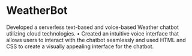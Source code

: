 # WeatherBot
Developed a serverless text-based and voice-based Weather chatbot utilizing cloud technologies. • Created an intuitive voice interface that allows users to interact with the chatbot seamlessly and used HTML and CSS to create a visually appealing interface for the chatbot.
